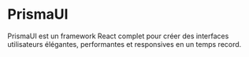 # PrismaUI
PrismaUI est un framework React complet pour créer des interfaces utilisateurs élégantes, performantes et responsives en un temps record.
